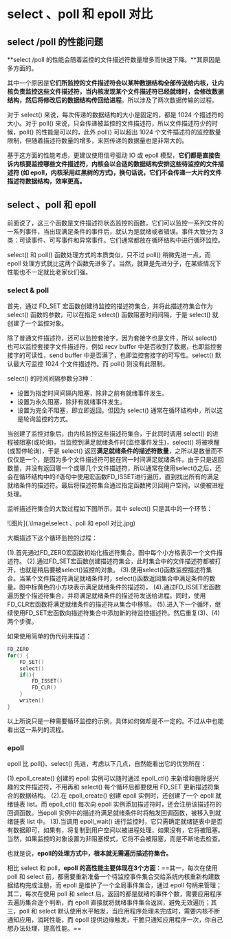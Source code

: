 # select 、poll 和 epoll 对比

## select /poll 的性能问题

**select /poll 的性能会随着监控的文件描述符数量增多而快速下降。**其原因是多方面的。

其中一个原因是**它们所监控的文件描述符会以某种数据结构全部传送给内核，让内核负责监控这些文件描述符，当内核发现某个文件描述符已经就绪时，会修改数据结构，然后将修改后的数据结构传回给进程**。所以涉及了两次数据传输的过程。

对于 select() 来说，每次传递的数据结构的大小是固定的，都是 1024 个描述符的大小。对于 poll() 来说，只会传递被监控的文件描述符，所以文件描述符少的时候，poll() 的性能是可以的，此外 poll() 可以超出 1024 个文件描述符的监控数量限制，但随着描述符数量的增多，来回传递的数据量也是非常大的。

基于这方面的性能考虑，更建议使用信号驱动 IO 或 epoll 模型，**它们都是直接告诉内核要监控哪些文件描述符，内核会以合适的数据结构安排这些待监控的文件描述符 (如 epoll，内核采用红黑树的方式)，换句话说，它们不会传递一大片的文件描述符数据结构，效率更高。**

## select 、poll 和 epoll

前面说了，这三个函数是文件描述符状态监控的函数，它们可以监控一系列文件的一系列事件，当出现满足条件的事件后，就认为是就绪或者错误。事件大致分为 3 类：可读事件、可写事件和异常事件。它们通常都放在循环结构中进行循环监控。

select() 和 poll() 函数处理方式的本质类似，只不过 poll() 稍微先进一点，而 epoll 处理方式就比这两个函数先进多了。当然，就算是先进分子，在某些情况下性能也不一定就比老家伙们强。

### select & poll 

首先，通过 FD_SET 宏函数创建待监控的描述符集合，并将此描述符集合作为 select() 函数的参数，可以在指定 select() 函数阻塞时间间隔，于是 select() 就创建了一个监控对象。

除了普通文件描述符，还可以监控套接字，因为套接字也是文件，所以 select() 也可以监控套接字文件描述符，例如 recv buffer 中是否收到了数据，也即监控套接字的可读性，send buffer 中是否满了，也即监控套接字的可写性。select() 默认最大可监控 1024 个文件描述符。而 poll() 则没有此限制。

select() 的时间间隔参数分3种：

- 设置为指定时间间隔内阻塞，除非之前有就绪事件发生。
- 设置为永久阻塞，除非有就绪事件发生。
- 设置为完全不阻塞，即立即返回。但因为 select() 通常在循环结构中，所以这是轮询监控的方式。

当创建了监控对象后，由内核监控这些描述符集合，于此同时调用 select() 的进程被阻塞(或轮询)。当监控到满足就绪条件时(监控事件发生)，select() 将被唤醒(或暂停轮询)，于是 select() 返回**满足就绪条件的描述符数量**，之所以是数量而不仅仅是一个，是因为多个文件描述符可能在同一时间满足就绪条件。由于只是返回数量，并没有返回哪一个或哪几个文件描述符，所以通常在使用select()之后，还会在循环结构中的if语句中使用宏函数FD_ISSET进行遍历，直到找出所有的满足就绪条件的描述符。最后将描述符集合通过指定函数拷贝回用户空间，以便被进程处理。

监听描述符集合的大致过程如下图所示，其中 select() 只是其中的一个环节：

![图片](.\Image\select 、poll 和 epoll 对比.jpg)

大概描述下这个循环监控的过程：

(1).首先通过FD_ZERO宏函数初始化描述符集合。图中每个小方格表示一个文件描述符。
(2).通过FD_SET宏函数创建描述符集合，此时集合中的文件描述符都被打开，也就是稍后要被select()监控的对象。
(3).使用select()函数监控描述符集合。当某个文件描述符满足就绪条件时，select()函数返回集合中满足条件的数量。图中标黄色的小方块表示满足就绪条件的描述符。
(4).通过FD_ISSET宏函数遍历整个描述符集合，并将满足就绪条件的描述符发送给进程。同时，使用FD_CLR宏函数将满足就绪条件的描述符从集合中移除。
(5).进入下一个循环，继续使用FD_SET宏函数向描述符集合中添加新的待监控描述符。然后重复(3)、(4)两个步骤。

如果使用简单的伪代码来描述：

```c
FD_ZERO
for() {
    FD_SET()
    select()
    if(){
        FD_ISSET()
        FD_CLR()
    }
    writen()
}
```

以上所说只是一种需要循环监控的示例，具体如何做却是不一定的。不过从中也能看出这一系列的流程。

### epoll

epoll 比 poll()、select() 先进，考虑以下几点，自然能看出它的优势所在：

(1).epoll_create() 创建的 epoll 实例可以随时通过 epoll_ctl() 来新增和删除感兴趣的文件描述符，不用再和 select() 每个循环后都要使用 FD_SET 更新描述符集合的数据结构。
(2).在 epoll_create() 创建 epoll 实例时，还创建了一个 epoll 就绪链表 list。而 epoll_ctl() 每次向 epoll 实例添加描述符时，还会注册该描述符的回调函数。当epoll 实例中的描述符满足就绪条件时将触发回调函数，被移入到就绪链表 list 中。
(3).当调用 epoll_wait() 进行监控时，它只需确定就绪链表中是否有数据即可，如果有，将复制到用户空间以被进程处理，如果没有，它将被阻塞。当然，如果监控的对象设置为非阻塞模式，它将不会被阻塞，而是不断地去检查。

也就是说，**epoll的处理方式中，根本就无需遍历描述符集合。**

相比 select 和 poll，**epoll 的高性能主要体现在3个方面**：==其一，每次在使用 poll 和 select 前，都需要重新准备一个待监控事件集合交给系统内核重新构建数据结构完成注册，而 epoll 是维护了一个全局事件集合，通过 epoll 句柄来管理；其二，每次在使用 poll 和 select 后，返回的都是就绪的事件个数，需要应用程序去遍历集合逐个判断，而 epoll 直接就将就绪事件集合返回，避免无效遍历；其三，poll 和 select 默认使用水平触发，当应用程序处理未完成时，需要内核不断通知应用，消耗性能，而 epoll 提供边缘触发，干脆只通知应用程序一次，你自己想办法处理，提高性能。==

